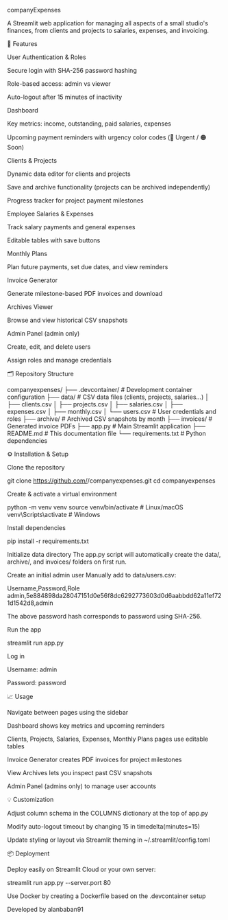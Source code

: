 companyExpenses

A Streamlit web application for managing all aspects of a small studio's finances, from clients and projects to salaries, expenses, and invoicing.

🚀 Features

User Authentication & Roles

Secure login with SHA-256 password hashing

Role-based access: admin vs viewer

Auto-logout after 15 minutes of inactivity

Dashboard

Key metrics: income, outstanding, paid salaries, expenses

Upcoming payment reminders with urgency color codes (🔴 Urgent / 🟠 Soon)

Clients & Projects

Dynamic data editor for clients and projects

Save and archive functionality (projects can be archived independently)

Progress tracker for project payment milestones

Employee Salaries & Expenses

Track salary payments and general expenses

Editable tables with save buttons

Monthly Plans

Plan future payments, set due dates, and view reminders

Invoice Generator

Generate milestone-based PDF invoices and download

Archives Viewer

Browse and view historical CSV snapshots

Admin Panel (admin only)

Create, edit, and delete users

Assign roles and manage credentials

🗂️ Repository Structure

companyexpenses/
├── .devcontainer/          # Development container configuration
├── data/                   # CSV data files (clients, projects, salaries...)
│   ├── clients.csv
│   ├── projects.csv
│   ├── salaries.csv
│   ├── expenses.csv
│   ├── monthly.csv
│   └── users.csv           # User credentials and roles
├── archive/                # Archived CSV snapshots by month
├── invoices/               # Generated invoice PDFs
├── app.py                  # Main Streamlit application
├── README.md               # This documentation file
└── requirements.txt        # Python dependencies

⚙️ Installation & Setup

Clone the repository

git clone https://github.com/<your-username>/companyexpenses.git
cd companyexpenses

Create & activate a virtual environment

python -m venv venv
source venv/bin/activate    # Linux/macOS
venv\Scripts\activate     # Windows

Install dependencies

pip install -r requirements.txt

Initialize data directory
The app.py script will automatically create the data/, archive/, and invoices/ folders on first run.

Create an initial admin user
Manually add to data/users.csv:

Username,Password,Role
admin,5e884898da28047151d0e56f8dc6292773603d0d6aabbdd62a11ef721d1542d8,admin

The above password hash corresponds to password using SHA-256.

Run the app

streamlit run app.py

Log in

Username: admin

Password: password

📈 Usage

Navigate between pages using the sidebar

Dashboard shows key metrics and upcoming reminders

Clients, Projects, Salaries, Expenses, Monthly Plans pages use editable tables

Invoice Generator creates PDF invoices for project milestones

View Archives lets you inspect past CSV snapshots

Admin Panel (admins only) to manage user accounts

💡 Customization

Adjust column schema in the COLUMNS dictionary at the top of app.py

Modify auto-logout timeout by changing 15 in timedelta(minutes=15)

Update styling or layout via Streamlit theming in ~/.streamlit/config.toml

📦 Deployment

Deploy easily on Streamlit Cloud or your own server:

streamlit run app.py --server.port 80

Use Docker by creating a Dockerfile based on the .devcontainer setup

Developed by alanbaban91

